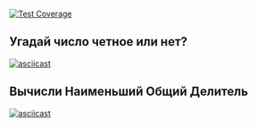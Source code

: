 [![Test Coverage](https://api.codeclimate.com/v1/badges/a99a88d28ad37a79dbf6/test_coverage)](https://codeclimate.com/github/codeclimate/codeclimate/test_coverage)
## Угадай число четное или нет?
[![asciicast](https://asciinema.org/a/Qjv9BEJM3Pj164frZSleXj8T8.svg)](https://asciinema.org/a/Qjv9BEJM3Pj164frZSleXj8T8)
## Вычисли Наименьший Общий Делитель
[![asciicast](https://asciinema.org/a/gPZcwexapaCV57QyRKqDr8Olg.svg)](https://asciinema.org/a/gPZcwexapaCV57QyRKqDr8Olg)
